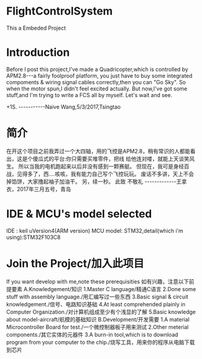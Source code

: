 # FlightControlSystem
This a Embeded Project
# Introduction
Before I post this project,I've made a Quadricopter,which is controlled by APM2.8---a fairly foolproof platform,
you just have to buy some integrated compoments & wiring signal cables correctly,then you can "Go Sky".
So when the motor spun,I didn't feel excited actually.
But now,I've got some stuff,and I'm trying to write a FCS all by myself.
Let's wait and see.

+1S.
              -----------Naive Wang,5/3/2017,Tsingtao
# 简介
在开这个项目之前我弄过一个大四轴，用的飞控是APM2.8，稍有常识的人都能看出，这是个傻瓜式的平台:你只需要买堆零件，把线
给他连对喽，就能上天谈笑风生。
所以当我的电机跑起来以后并没有感到一颗赛艇。
但现在，我可是身经百战，见得多了，西....咳咳，我有能力自己写个飞控玩玩。
废话不多讲，天上不会掉馅饼，大家撸起袖子加油干。
另，续一秒。
此致
            不敬礼
            -------------王拿衣，2017年三月五号，青岛
# IDE & MCU's model selected
IDE : keil uVersion4(ARM version)
MCU model: STM32,detail(which i'm using):STM32F103C8
# Join the Project/加入此项目
If you want develop with me,note these prerequisities
如有兴趣，注意以下前提要素
A.Knowledgement/知识
1.Master C language/精通C语言
2.Done some stuff with assembly language./用汇编写过一些东西
3.Basic signal & circuit knowledgement./信号、电路知识基础
4.At least comprehended plainly in Computer Organization./对计算机组成至少有个浅显的了解
5.Basic knowledge about model-aircraft/航模的基础知识
B.Development/开发需要
1.A material Microcontroller Board for test./一个微控制器板子用来测试
2.Other meterial components./其它实体的元器件
3.A burn-in tool,which is to download program from your computer to the chip./烧写工具，用来你的程序从电脑下载到芯片
